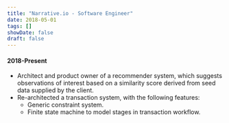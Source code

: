 ```yaml
---
title: "Narrative.io - Software Engineer"
date: 2018-05-01
tags: []
showDate: false
draft: false
---
```


#### 2018-Present

- Architect and product owner of a recommender system, which suggests observations of interest based on a similarity score derived from seed data supplied by the client.
- Re-architected a transaction system, with the following features:
  * Generic constraint system.
  * Finite state machine to model stages in transaction workflow.

